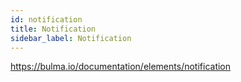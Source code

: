 ```yaml
---
id: notification
title: Notification
sidebar_label: Notification
---
```


https://bulma.io/documentation/elements/notification